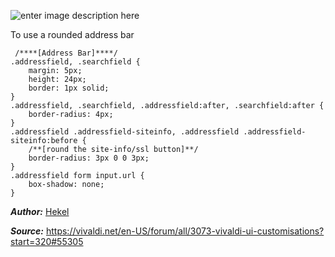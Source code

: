 ![enter image description here](https://vivaldi.net/media/kunena/attachments/25229/roundedtabs.png)

To use a rounded address bar

   

     /****[Address Bar]****/
    .addressfield, .searchfield {
    	margin: 5px;
    	height: 24px;
    	border: 1px solid;
    }
    .addressfield, .searchfield, .addressfield:after, .searchfield:after {
    	border-radius: 4px;
    }
    .addressfield .addressfield-siteinfo, .addressfield .addressfield-siteinfo:before {
    	/**[round the site-info/ssl button]**/
    	border-radius: 3px 0 0 3px;
    }
    .addressfield form input.url {
    	box-shadow: none;
    }

***Author:*** [Hekel](https://vivaldi.net/en-US/easysocial-dashboard/profile/72659)

***Source:*** https://vivaldi.net/en-US/forum/all/3073-vivaldi-ui-customisations?start=320#55305
